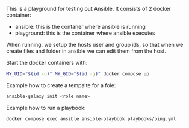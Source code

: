This is a playground for testing out Ansible. It consists of 2 docker container:
- ansible: this is the contaner where ansible is running
- playground: this is the container where ansible executes

When running, we setup the hosts user and group ids, so that when we create files and folder in ansible we can edit them from the host.

Start the docker containers with:
```bash
MY_UID="$(id -u)" MY_GID="$(id -g)" docker compose up
```

Example how to create a tempalte for a fole:
```bash
ansible-galaxy init <role name>
```

Example how to run a playbook:
```bash
docker compose exec ansible ansible-playbook playbooks/ping.yml
```